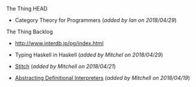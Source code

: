 The Thing HEAD

* Category Theory for Programmers (_added by Ian on 2018/04/29_)

The Thing Backlog

* http://www.interdb.jp/pg/index.html

* Typing Haskell in Haskell (_added by Mitchel on 2018/04/29_)

* [Stitch](https://cs.brynmawr.edu/~rae/papers/2018/stitch/stitch.pdf) (_added by Mitchell on 2018/04/21_)

* [Abstracting Definitional Interpreters](https://arxiv.org/pdf/1707.04755.pdf) (_added by Mitchell on 2018/04/19_)
